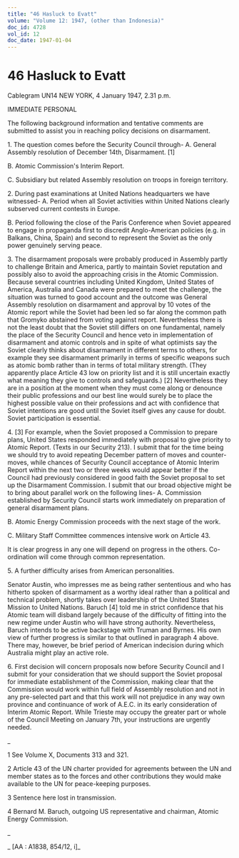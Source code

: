 ```yaml
---
title: "46 Hasluck to Evatt"
volume: "Volume 12: 1947, (other than Indonesia)"
doc_id: 4728
vol_id: 12
doc_date: 1947-01-04
---
```


# 46 Hasluck to Evatt

Cablegram UN14 NEW YORK, 4 January 1947, 2.31 p.m.

IMMEDIATE PERSONAL

The following background information and tentative comments are submitted to assist you in reaching policy decisions on disarmament.

1\. The question comes before the Security Council through- A. General Assembly resolution of December 14th, Disarmament. [1]

B. Atomic Commission's Interim Report.

C. Subsidiary but related Assembly resolution on troops in foreign territory.

2\. During past examinations at United Nations headquarters we have witnessed- A. Period when all Soviet activities within United Nations clearly subserved current contests in Europe.

B. Period following the close of the Paris Conference when Soviet appeared to engage in propaganda first to discredit Anglo-American policies (e.g. in Balkans, China, Spain) and second to represent the Soviet as the only power genuinely serving peace.

3\. The disarmament proposals were probably produced in Assembly partly to challenge Britain and America, partly to maintain Soviet reputation and possibly also to avoid the approaching crisis in the Atomic Commission. Because several countries including United Kingdom, United States of America, Australia and Canada were prepared to meet the challenge, the situation was turned to good account and the outcome was General Assembly resolution on disarmament and approval by 10 votes of the Atomic report while the Soviet had been led so far along the common path that Gromyko abstained from voting against report. Nevertheless there is not the least doubt that the Soviet still differs on one fundamental, namely the place of the Security Council and hence veto in implementation of disarmament and atomic controls and in spite of what optimists say the Soviet clearly thinks about disarmament in different terms to others, for example they see disarmament primarily in terms of specific weapons such as atomic bomb rather than in terms of total military strength. (They apparently place Article 43 low on priority list and it is still uncertain exactly what meaning they give to controls and safeguards.) [2] Nevertheless they are in a position at the moment when they must come along or denounce their public professions and our best line would surely be to place the highest possible value on their professions and act with confidence that Soviet intentions are good until the Soviet itself gives any cause for doubt. Soviet participation is essential.

4\. [3] For example, when the Soviet proposed a Commission to prepare plans, United States responded immediately with proposal to give priority to Atomic Report. (Texts in our Security 213). I submit that for the time being we should try to avoid repeating December pattern of moves and counter-moves, while chances of Security Council acceptance of Atomic Interim Report within the next two or three weeks would appear better if the Council had previously considered in good faith the Soviet proposal to set up the Disarmament Commission. I submit that our broad objective might be to bring about parallel work on the following lines- A. Commission established by Security Council starts work immediately on preparation of general disarmament plans.

B. Atomic Energy Commission proceeds with the next stage of the work.

C. Military Staff Committee commences intensive work on Article 43.

It is clear progress in any one will depend on progress in the others. Co-ordination will come through common representation.

5\. A further difficulty arises from American personalities.

Senator Austin, who impresses me as being rather sententious and who has hitherto spoken of disarmament as a worthy ideal rather than a political and technical problem, shortly takes over leadership of the United States Mission to United Nations. Baruch [4] told me in strict confidence that his Atomic team will disband largely because of the difficulty of fitting into the new regime under Austin who will have strong authority. Nevertheless, Baruch intends to be active backstage with Truman and Byrnes. His own view of further progress is similar to that outlined in paragraph 4 above. There may, however, be brief period of American indecision during which Australia might play an active role.

6\. First decision will concern proposals now before Security Council and I submit for your consideration that we should support the Soviet proposal for immediate establishment of the Commission, making clear that the Commission would work within full field of Assembly resolution and not in any pre-selected part and that this work will not prejudice in any way own province and continuance of work of A.E.C. in its early consideration of Interim Atomic Report. While Trieste may occupy the greater part or whole of the Council Meeting on January 7th, your instructions are urgently needed.

_

1 See Volume X, Documents 313 and 321.

2 Article 43 of the UN charter provided for agreements between the UN and member states as to the forces and other contributions they would make available to the UN for peace-keeping purposes.

3 Sentence here lost in transmission.

4 Bernard M. Baruch, outgoing US representative and chairman, Atomic Energy Commission.

_

_ [AA : A1838, 854/12, i]_
